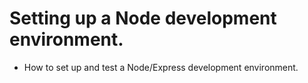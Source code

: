 # Setting up a Node development environment.
* How to set up and test a Node/Express development environment.

